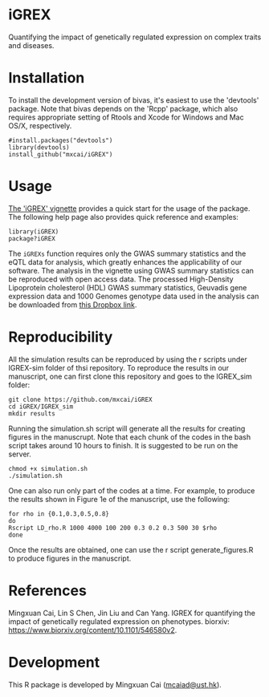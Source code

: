iGREX
===

Quantifying the impact of genetically regulated expression on complex traits and diseases.

Installation
===========

To install the development version of bivas, it's easiest to use the 'devtools' package. Note that bivas depends on the 'Rcpp' package, which also requires appropriate setting of Rtools and Xcode for Windows and Mac OS/X, respectively.

```
#install.packages("devtools")
library(devtools)
install_github("mxcai/iGREX")
```

Usage
===========
[The 'iGREX' vignette](https://github.com/mxcai/iGREX/blob/master/vignettes/iGREX.pdf?raw=true) provides a quick start for the usage of the package. The following help page also provides quick reference and examples:

```
library(iGREX)
package?iGREX
```

The `iGREXs` function requires only the GWAS summary statistics and the eQTL data for analysis, which greatly enhances the applicability of our software. The analysis in the vignette using GWAS summary statistics can be reproduced with open access data. The processed High-Density Lipoprotein cholesterol (HDL) GWAS summary statistics, Geuvadis gene expression data and 1000 Genomes genotype data used in the analysis can be downloaded from [this Dropbox link](https://www.dropbox.com/sh/xbq0a0or1nmcaef/AABcmzTxgWPJGpcCj9mYOzwma?dl=0).

Reproducibility
==========

All the simulation results can be reproduced by using the r scripts under IGREX-sim folder of thsi repository. To reproduce the results in our manuscript, one can first clone this repository and goes to the IGREX_sim folder:
```
git clone https://github.com/mxcai/iGREX
cd iGREX/IGREX_sim
mkdir results
```
Running the simulation.sh script will generate all the results for creating figures in the manuscrupt. Note that each chunk of the codes in the bash script takes around 10 hours to finish. It is suggested to be run on the server.
```
chmod +x simulation.sh
./simulation.sh
```
One can also run only part of the codes at a time. For example, to produce the results shown in Figure 1e of the manuscript, use the following:
```
for rho in {0.1,0.3,0.5,0.8}
do
Rscript LD_rho.R 1000 4000 100 200 0.3 0.2 0.3 500 30 $rho
done
```
Once the results are obtained, one can use the r script generate_figures.R to produce figures in the manuscript.

References
==========

Mingxuan Cai, Lin S Chen, Jin Liu and Can Yang. IGREX for quantifying the impact of genetically regulated expression on phenotypes. biorxiv: https://www.biorxiv.org/content/10.1101/546580v2.


Development
==========

This R package is developed by Mingxuan Cai (mcaiad@ust.hk).
